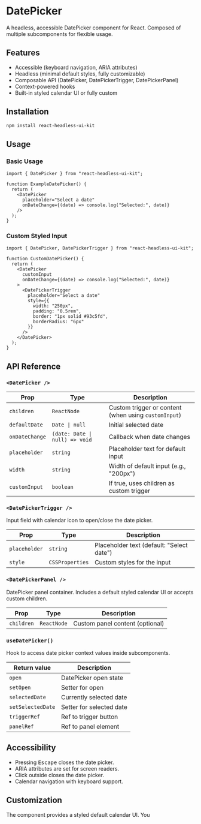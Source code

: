 # DatePicker

A headless, accessible DatePicker component for React. Composed of multiple subcomponents for flexible usage.

## Features

- Accessible (keyboard navigation, ARIA attributes)
- Headless (minimal default styles, fully customizable)
- Composable API (DatePicker, DatePickerTrigger, DatePickerPanel)
- Context-powered hooks
- Built-in styled calendar UI or fully custom

## Installation

```bash
npm install react-headless-ui-kit
```

## Usage

### Basic Usage

```tsx
import { DatePicker } from "react-headless-ui-kit";

function ExampleDatePicker() {
  return (
    <DatePicker 
      placeholder="Select a date"
      onDateChange={(date) => console.log("Selected:", date)}
    />
  );
}
```

### Custom Styled Input

```tsx
import { DatePicker, DatePickerTrigger } from "react-headless-ui-kit";

function CustomDatePicker() {
  return (
    <DatePicker 
      customInput
      onDateChange={(date) => console.log("Selected:", date)}
    >
      <DatePickerTrigger
        placeholder="Select a date"
        style={{ 
          width: "250px",
          padding: "0.5rem",
          border: "1px solid #93c5fd",
          borderRadius: "6px"
        }}
      />
    </DatePicker>
  );
}
```

## API Reference

### `<DatePicker />`

| Prop           | Type                          | Description                       |
|----------------|-------------------------------|-----------------------------------|
| `children`     | `ReactNode`                   | Custom trigger or content (when using `customInput`) |
| `defaultDate`  | `Date \| null`                | Initial selected date             |
| `onDateChange` | `(date: Date \| null) => void`| Callback when date changes        |
| `placeholder`  | `string`                      | Placeholder text for default input |
| `width`        | `string`                      | Width of default input (e.g., "200px") |
| `customInput`  | `boolean`                     | If true, uses children as custom trigger |

### `<DatePickerTrigger />`

Input field with calendar icon to open/close the date picker.

| Prop          | Type         | Description                       |
|---------------|--------------|-----------------------------------|
| `placeholder` | `string`     | Placeholder text (default: "Select date") |
| `style`       | `CSSProperties` | Custom styles for the input    |

### `<DatePickerPanel />`

DatePicker panel container. Includes a default styled calendar UI or accepts custom children.

| Prop      | Type         | Description                       |
|-----------|--------------|-----------------------------------|
| `children`| `ReactNode`  | Custom panel content (optional)   |

### `useDatePicker()`

Hook to access date picker context values inside subcomponents.

| Return value    | Description              |
|-----------------|--------------------------|
| `open`          | DatePicker open state    |
| `setOpen`       | Setter for open          |
| `selectedDate`  | Currently selected date  |
| `setSelectedDate` | Setter for selected date |
| `triggerRef`    | Ref to trigger button    |
| `panelRef`      | Ref to panel element     |

## Accessibility

- Pressing <kbd>Escape</kbd> closes the date picker.
- ARIA attributes are set for screen readers.
- Click outside closes the date picker.
- Calendar navigation with keyboard support.

## Customization

The component provides a styled default calendar UI. You
